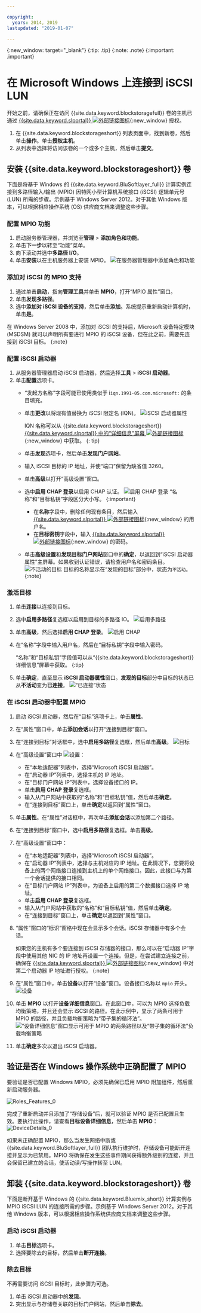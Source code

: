 ```yaml
---

copyright:
  years: 2014, 2019
lastupdated: "2019-01-07"

---
```

{:new_window: target="_blank"}
{:tip: .tip}
{:note: .note}
{:important: .important}

# 在 Microsoft Windows 上连接到 iSCSI LUN

开始之前，请确保正在访问 {{site.data.keyword.blockstoragefull}} 卷的主机已通过 [{{site.data.keyword.slportal}} ![外部链接图标](../../icons/launch-glyph.svg "外部链接图标")](https://control.softlayer.com/){:new_window} 授权。


1. 在 {{site.data.keyword.blockstorageshort}} 列表页面中，找到新卷，然后单击**操作**。单击**授权主机**。
2. 从列表中选择将访问该卷的一个或多个主机，然后单击**提交**。

## 安装 {{site.data.keyword.blockstorageshort}} 卷

下面是将基于 Windows 的 {{site.data.keyword.BluSoftlayer_full}} 计算实例连接到多路径输入/输出 (MPIO) 因特网小型计算机系统接口 (iSCSI) 逻辑单元号 (LUN) 所需的步骤。示例基于 Windows Server 2012。对于其他 Windows 版本，可以根据相应操作系统 (OS) 供应商文档来调整这些步骤。

### 配置 MPIO 功能

1. 启动服务器管理器，并浏览至**管理** > **添加角色和功能**。
2. 单击**下一步**以转至“功能”菜单。
3. 向下滚动并选中**多路径 I/O**。
4. 单击**安装**以在主机服务器上安装 MPIO。
![在服务器管理器中添加角色和功能](/images/Roles_Features.png)

### 添加对 iSCSI 的 MPIO 支持

1. 通过单击**启动**，指向**管理工具**并单击 **MPIO**，打开“MPIO 属性”窗口。
2. 单击**发现多路径**。
3. 选中**添加对 iSCSI 设备的支持**，然后单击**添加**。系统提示重新启动计算机时，单击**是**。

在 Windows Server 2008 中，添加对 iSCSI 的支持后，Microsoft 设备特定模块 (MSDSM) 就可以声明所有要进行 MPIO 的 iSCSI 设备，但在此之前，需要先连接到 iSCSI 目标。
{:note}

### 配置 iSCSI 启动器

1. 从服务器管理器启动 iSCSI 启动器，然后选择**工具** > **iSCSI 启动器**。
2. 单击**配置**选项卡。
    - “发起方名称”字段可能已使用类似于 i`iqn.1991-05.com.microsoft:` 的条目填充。
    - 单击**更改**以将现有值替换为 iSCSI 限定名 (IQN)。
    ![iSCSI 启动器属性](/images/iSCSI.png)

      IQN 名称可以从 {{site.data.keyword.blockstorageshort}}[{{site.data.keyword.slportal}} 中的“详细信息”屏幕 ![外部链接图标](../../icons/launch-glyph.svg "外部链接图标")](https://control.softlayer.com/){:new_window} 中获取。
      {: tip}

    - 单击**发现**选项卡，然后单击**发现门户网站**。
    - 输入 iSCSI 目标的 IP 地址，并使“端口”保留为缺省值 3260。
    - 单击**高级**以打开“高级设置”窗口。
    - 选中**启用 CHAP 登录**以启用 CHAP 认证。
    ![启用 CHAP 登录](/images/Advanced_0.png)
        “名称”和“目标私钥”字段区分大小写。
    {:important}
         - 在**名称**字段中，删除任何现有条目，然后输入 [{{site.data.keyword.slportal}} ![外部链接图标](../../icons/launch-glyph.svg "外部链接图标")](https://control.softlayer.com/){:new_window} 的用户名。
         - 在**目标密钥**字段中，输入 [{{site.data.keyword.slportal}} ![外部链接图标](../../icons/launch-glyph.svg "外部链接图标")](https://control.softlayer.com/){:new_window} 的密码。
    - 单击**高级设置**和**发现目标门户网站**窗口中的**确定**，以返回到“iSCSI 启动器属性”主屏幕。如果收到认证错误，请检查用户名和密码条目。
    ![不活动的目标](/images/Inactive_0.png)
        目标的名称显示在“发现的目标”部分中，状态为`不活动`。
    {:note}


### 激活目标

1. 单击**连接**以连接到目标。
2. 选中**启用多路径**复选框以启用到目标的多路径 IO。
![启用多路径](/images/Connect_0.png)
3. 单击**高级**，然后选择**启用 CHAP 登录**。
![启用 CHAP](/images/chap_0.png)
4. 在“名称”字段中输入用户名，然后在“目标私钥”字段中输入密码。

   “名称”和“目标私钥”字段值可以从“{{site.data.keyword.blockstorageshort}} 详细信息”屏幕中获取。
   {:tip}
5. 单击**确定**，直至显示 **iSCSI 启动器属性**窗口。**发现的目标**部分中目标的状态已从**不活动**变为**已连接**。
![“已连接”状态](/images/Connected.png)


### 在 iSCSI 启动器中配置 MPIO

1. 启动 iSCSI 启动器，然后在“目标”选项卡上，单击**属性**。
2. 在“属性”窗口中，单击**添加会话**以打开“连接到目标”窗口。
3. 在“连接到目标”对话框中，选中**启用多路径**复选框，然后单击**高级**。
  ![目标](/images/Target.png)

4. 在“高级设置”窗口中 ![设置](/images/Settings.png)：
   - 在“本地适配器”列表中，选择“Microsoft iSCSI 启动器”。
   - 在“启动器 IP”列表中，选择主机的 IP 地址。
   - 在“目标门户网站 IP”列表中，选择设备接口的 IP。
   - 单击**启用 CHAP 登录**复选框。
   - 输入从门户网站中获取的“名称”和“目标私钥”值，然后单击**确定**。
   - 在“连接到目标”窗口上，单击**确定**以返回到“属性”窗口。

5. 单击**属性**。在“属性”对话框中，再次单击**添加会话**以添加第二个路径。
6. 在“连接到目标”窗口中，选中**启用多路径**复选框。单击**高级**。
7. 在“高级设置”窗口中：
   - 在“本地适配器”列表中，选择“Microsoft iSCSI 启动器”。
   - 在“启动器 IP”列表中，选择与主机对应的 IP 地址。在此情况下，您要将设备上的两个网络接口连接到主机上的单个网络接口。因此，此接口与为第一个会话提供的接口相同。
   - 在“目标门户网站 IP”列表中，为设备上启用的第二个数据接口选择 IP 地址。
   - 单击**启用 CHAP 登录**复选框。
   - 输入从门户网站中获取的“名称”和“目标私钥”值，然后单击**确定**。
   - 在“连接到目标”窗口上，单击**确定**以返回到“属性”窗口。
8. “属性”窗口的“标识”窗格中现在会显示多个会话。iSCSI 存储器中有多个会话。

   如果您的主机有多个要连接到 iSCSI 存储器的接口，那么可以在“启动器 IP”字段中使用其他 NIC 的 IP 地址再设置一个连接。但是，在尝试建立连接之前，确保在 [{{site.data.keyword.slportal}} ![外部链接图标](../../icons/launch-glyph.svg "外部链接图标")](https://control.softlayer.com/){:new_window} 中对第二个启动器 IP 地址进行授权。
   {:note}
9. 在“属性”窗口中，单击**设备**以打开“设备”窗口。设备接口名称以 `mpio` 开头。<br/>
  ![设备](/images/Devices.png)

10. 单击 **MPIO** 以打开**设备详细信息**窗口。在此窗口中，可以为 MPIO 选择负载均衡策略，并且还会显示 iSCSI 的路径。在此示例中，显示了两条可用于 MPIO 的路径，并且负载均衡策略为“带子集的循环法”。
  ![“设备详细信息”窗口显示可用于 MPIO 的两条路径以及“带子集的循环法”负载均衡策略](/images/DeviceDetails.png)

11. 单击**确定**多次以退出 iSCSI 启动器。



## 验证是否在 Windows 操作系统中正确配置了 MPIO

要验证是否已配置 Windows MPIO，必须先确保已启用 MPIO 附加组件，然后重新启动服务器。

![Roles_Features_0](/images/Roles_Features_0.png)

完成了重新启动并且添加了“存储设备”后，就可以验证 MPIO 是否已配置且生效。要执行此操作，请查看**目标设备详细信息**，然后单击 **MPIO**：
![DeviceDetails_0](/images/DeviceDetails_0.png)

如果未正确配置 MPIO，那么当发生网络中断或 {{site.data.keyword.BluSoftlayer_full}} 团队执行维护时，存储设备可能断开连接并显示为已禁用。MPIO 将确保在发生这些事件期间获得额外级别的连接，并且会保留已建立的会话，使活动读/写操作转至 LUN。

## 卸装 {{site.data.keyword.blockstorageshort}} 卷

下面是断开基于 Windows 的 {{site.data.keyword.Bluemix_short}} 计算实例与 MPIO iSCSI LUN 的连接所需的步骤。示例基于 Windows Server 2012。对于其他 Windows 版本，可以根据相应操作系统供应商文档来调整这些步骤。

### 启动 iSCSI 启动器

1. 单击**目标**选项卡。
2. 选择要除去的目标，然后单击**断开连接**。

### 除去目标
不再需要访问 iSCSI 目标时，此步骤为可选。

1. 单击 iSCSI 启动器中的**发现**。
2. 突出显示与存储卷关联的目标门户网站，然后单击**除去**。
